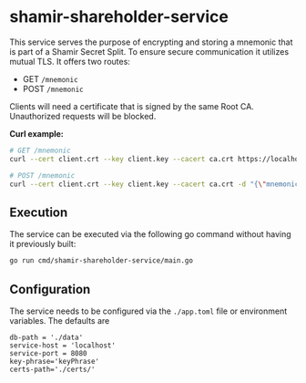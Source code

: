 # shamir-shareholder-service
This service serves the purpose of encrypting and storing a mnemonic that is part of a Shamir Secret Split. To ensure secure communication it utilizes mutual TLS. It offers two routes:

- GET `/mnemonic`
- POST `/mnemonic`

Clients will need a certificate that is signed by the same Root CA. Unauthorized requests will be blocked.

**Curl example:**
```bash
# GET /mnemonic
curl --cert client.crt --key client.key --cacert ca.crt https://localhost:8080/mnemonic

# POST /mnemonic
curl --cert client.crt --key client.key --cacert ca.crt -d "{\"mnemonic\":\"mnemonic phrase\"}" https://localhost:8080/mnemonic
```

## Execution
The service can be executed via the following go command without having it previously built:
```bash
go run cmd/shamir-shareholder-service/main.go
```

## Configuration
The service needs to be configured via the ```./app.toml``` file or environment variables. The defaults are
```
db-path = './data'
service-host = 'localhost'
service-port = 8080
key-phrase='keyPhrase'
certs-path='./certs/'
```